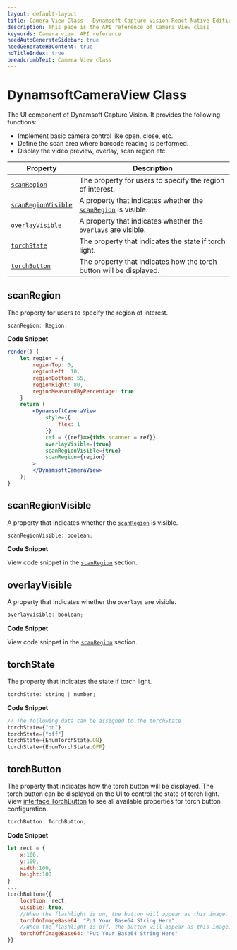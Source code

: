 ```yaml
---
layout: default-layout
title: Camera View Class - Dynamsoft Capture Vision React Native Edition
description: This page is the API reference of Camera View class
keywords: Camera view, API reference
needAutoGenerateSidebar: true
needGenerateH3Content: true
noTitleIndex: true
breadcrumbText: Camera View class
---
```


# DynamsoftCameraView Class

The UI component of Dynamsoft Capture Vision. It provides the following functions:

- Implement basic camera control like open, close, etc.
- Define the scan area where barcode reading is performed.
- Display the video preview, overlay, scan region etc.

| Property | Description |
| ------- | ----------- |
| [`scanRegion`](#scanregion) | The property for users to specify the region of interest. |
| [`scanRegionVisible`](#scanregionvisible) | A property that indicates whether the [`scanRegion`](#scanregion) is visible. |
| [`overlayVisible`](#overlayvisible) | A property that indicates whether the `overlays` are visible. |
| [`torchState`](#torchstate) | The property that indicates the state if torch light. |
| [`torchButton`](#torchbutton) | The property that indicates how the torch button will be displayed. |

## scanRegion

The property for users to specify the region of interest.

```js
scanRegion: Region;
```

**Code Snippet**

```jsx
render() {
    let region = {
        regionTop: 0,
        regionLeft: 10,
        regionBottom: 55,
        regionRight: 80,
        regionMeasuredByPercentage: true
    }
    return (
        <DynamsoftCameraView
            style={{
                flex: 1
            }}
            ref = {(ref)=>{this.scanner = ref}}
            overlayVisible={true}
            scanRegionVisible={true}
            scanRegion={region}
        >
        </DynamsoftCameraView>
    );
}
```

## scanRegionVisible

A property that indicates whether the [`scanRegion`](#scanregion) is visible.

```js
scanRegionVisible: boolean;
```

**Code Snippet**

View code snippet in the [`scanRegion`](#scanregion) section.

## overlayVisible

A property that indicates whether the `overlays` are visible.

```js
overlayVisible: boolean;
```

**Code Snippet**

View code snippet in the [`scanRegion`](#scanregion) section.

## torchState

The property that indicates the state if torch light.

```js
torchState: string | number;
```

**Code Snippet**

```js
// The following data can be assigned to the torchState
torchState={"on"}
torchState={"off"}
torchState={EnumTorchState.ON}
torchState={EnumTorchState.OFF}
```

## torchButton

The property that indicates how the torch button will be displayed. The torch button can be displayed on the UI to control the state of torch light. View [interface TorchButton](interface-torch-button.md) to see all available properties for torch button configuration.

```js
torchButton: TorchButton;
```

**Code Snippet**

```js
let rect = {
    x:100,
    y:100,
    width:100,
    height:100
}
...
torchButton={{
    location: rect,
    visible: true,
    //When the flashlight is on, the button will appear as this image.
    torchOnImageBase64: "Put Your Base64 String Here",
    //When the flashlight is off, the button will appear as this image.
    torchOffImageBase64: "Put Your Base64 String Here"
}}
```
